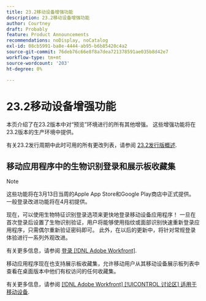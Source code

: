 ```yaml
---
title: 23.2移动设备增强功能
description: 23.2移动设备增强功能
author: Courtney
draft: Probably
feature: Product Announcements
recommendations: noDisplay, noCatalog
exl-id: 08cb5991-ba8e-4444-ab95-b6b85420c4a2
source-git-commit: 76deb76c66e8f8a7dea721378591ae035b8d42e7
workflow-type: tm+mt
source-wordcount: '203'
ht-degree: 0%

---
```


# 23.2移动设备增强功能

本页介绍了在23.2版本中对“预览”环境进行的所有其他增强。 这些增强功能将在23.2版本的生产环境中提供。

有关23.2发行周期中此时可用的所有更改列表，请参阅 [23.2发行版概述](/help/quicksilver/product-announcements/product-releases/23.2-release-activity/23-2-release-overview.md).

## 移动应用程序中的生物识别登录和展示板收藏集

>[!NOTE]
>
>这些功能将在3月13日当周的Apple App Store和Google Play商店中正式提供。 一般登录改进功能将在4月初提供。


现在，可以使用生物特征识别登录选项来更快地登录移动设备应用程序！ 一旦在首次登录后设置了生物识别验证，用户将能够使用指纹或面部识别快速重新登录应用程序，只需偶尔重新验证密码即可。 此外，在以后的更新中，将针对常规登录体验进行一系列外观改进。

有关更多信息，请参阅 [登录 [!DNL Adobe Workfront]](/help/quicksilver/workfront-basics/manage-your-account-and-profile/managing-your-workfront-account/log-in-to-workfront.md).

移动应用程序现在也支持展示板收藏集，允许移动用户从其移动设备展示板列表中查看在桌面版本中他们有权访问的任何收藏集。

有关更多信息，请参阅 [[!DNL Adobe Workfront] [!UICONTROL 讨论区] 适用于移动设备](/help/quicksilver/workfront-basics/mobile-apps/using-the-workfront-mobile-app/mobile-boards.md).
